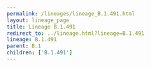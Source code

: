 ```yaml
---
permalink: /lineages/lineage_B.1.491.html
layout: lineage_page
title: Lineage B.1.491
redirect_to: ../lineage.html?lineage=B.1.491
lineage: B.1.491
parent: B.1
children: ['B.1.491']
---
```

